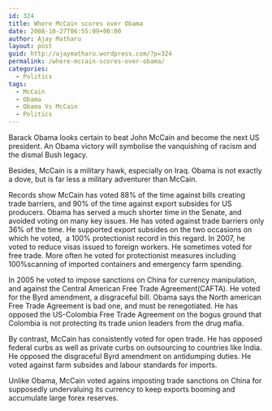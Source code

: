 ```yaml
---
id: 324
title: Where McCain scores over Obama
date: 2008-10-27T06:55:09+00:00
author: Ajay Matharu
layout: post
guid: http://ajaymatharu.wordpress.com/?p=324
permalink: /where-mccain-scores-over-obama/
categories:
  - Politics
tags:
  - McCain
  - Obama
  - Obama Vs McCain
  - Politics
---
```

Barack Obama looks certain to beat John McCain and become the next US president. An Obama victory will symbolise the vanquishing of racism and the dismal Bush legacy.

Besides, McCain is a military hawk, especially on Iraq. Obama is not exactly a dove, but is far less a military adventurer than McCain.

Records show McCain has voted 88% of the time against bills creating trade barriers, and 90% of the time against export subsides for US producers. Obama has served a much shorter time in the Senate, and avoided voting on many key issues. He has voted against trade barriers only 36% of the time. He supported export subsides on the two occasions on which he voted,  a 100% protectionist record in this regard. In 2007, he voted to reduce visas issued to foreign workers. He sometimes voted for free trade. More often he voted for protectionist measures including 100%scanning of imported containers and emergency farm spending.

In 2005 he voted to impose sanctions on China for currency manipulation, and against the Central American Free Trade Agreement(CAFTA). He voted for the Byrd amendment, a disgraceful bill. Obama says the North american Free Trade Agreement is bad one, and must be renegotiated. He has opposed the US-Colombia Free Trade Agreement on the bogus ground that Colombia is not protecting its trade union leaders from the drug mafia.

By contrast, McCain has consistently voted for open trade. He has opposed federal curbs as well as private curbs on outsourcing to countries like India. He opposed the disgraceful Byrd amendment on antidumping duties. He voted against farm subsides and labour standards for imports.

Unlike Obama, McCain voted agains imposting trade sanctions on China for supposedly undervaluing its currency to keep exports booming and accumulate large forex reserves.